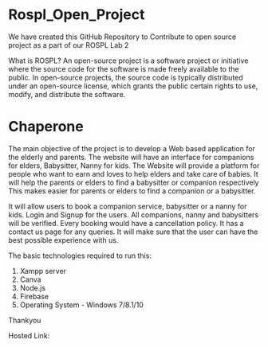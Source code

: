 # Rospl_Open_Project
We have created this GitHub Repository to Contribute to open source project as a part of our ROSPL Lab 2

What is ROSPL? 
An open-source project is a software project or initiative where the source code for the software is made freely available to the public. In open-source projects, the source code is typically distributed under an open-source license, which grants the public certain rights to use, modify, and distribute the software.

# Chaperone

The main objective of the project is to develop a Web based application for the elderly and parents. The website will have an interface for companions for elders, Babysitter, Nanny for kids. The Website will provide a platform for people who want to earn and loves to help elders and take care of babies. It will help the parents or elders to find a babysitter or companion respectively This makes easier for parents or elders to find a companion or a babysitter.

It will allow users to book a companion service, babysitter or a nanny for kids. Login and Signup for the users. All companions, nanny and babysitters will be verified. Every booking would have a cancellation policy. It has a contact us page for any queries. It will make sure that the user can have the best possible experience with us.

The basic technologies required to run this:

1. Xampp server
2. Canva
3. Node.js
4. Firebase
5. Operating System - Windows 7/8.1/10

Thankyou

Hosted Link: 

